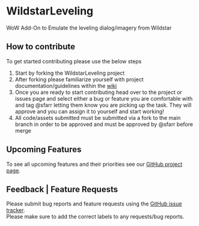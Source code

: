 # WildstarLeveling
WoW Add-On to Emulate the leveling dialog/imagery from Wildstar

## How to contribute
To get started contributing please use the below steps
1. Start by forking the WildstarLeveling project
1. After forking please familiarize yourself with project documentation/guidelines within the [wiki](https://github.com/sfarr/WildstarLeveling/wiki)
1. Once you are ready to start contributing head over to the project or issues page and select either a bug or feature you are comfortable with and tag @sfarr
letting them know you are picking up the task. They will approve and you can assign it to yourself and start working!
1. All code/assets submitted must be submitted via a fork to the main branch in order to be approved and must be approved by @sfarr before merge

## Upcoming Features
To see all upcoming features and their priorities see our [GitHub project page](https://github.com/sfarr/WildstarLeveling/projects/1).

## Feedback | Feature Requests
Please submit bug reports and feature requests using the [GitHub issue tracker](https://github.com/sfarr/WildstarLeveling/issues).  
Please make sure to add the correct labels to any requests/bug reports.
